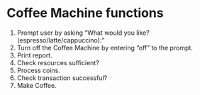 # Coffee Machine functions
1. Prompt user by asking “What would you like? (espresso/latte/cappuccino):”
2. Turn off the Coffee Machine by entering “off” to the prompt.
3. Print report.
4. Check resources sufficient?
5. Process coins.
6. Check transaction successful?
7. Make Coffee.
